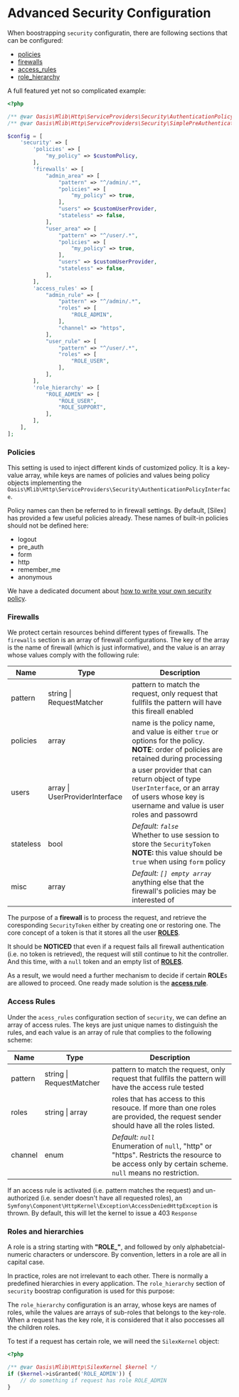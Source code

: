 # Advanced Security Configuration

When boostrapping `security` configuratin, there are following sections that can be configured:

- [policies](#policies)
- [firewalls](#firewalls)
- [access_rules](#access-rules)
- [role_hierarchy](#roles-and-hierarchies)

A full featured yet not so complicated example:

```php
<?php

/** @var Oasis\Mlib\Http\ServiceProviders\Security\AuthenticationPolicyInterface $customPolicy */
/** @var Oasis\Mlib\Http\ServiceProviders\Security\SimplePreAuthenticateUserProviderInterface $customUserProvider */

$config = [
    'security' => [
        'policies' => [
            "my_policy" => $customPolicy,
        ],
        'firewalls' => [
            "admin_area" => [
                "pattern" => "^/admin/.*",
                "policies" => [
                    "my_policy" => true,
                ],
                "users" => $customUserProvider,
                "stateless" => false,
            ],
            "user_area" => [
                "pattern" => "^/user/.*",
                "policies" => [
                    "my_policy" => true,
                ],
                "users" => $customUserProvider,
                "stateless" => false,
            ],
        ],
        'access_rules' => [
            "admin_rule" => [
                "pattern" => "^/admin/.*",
                "roles" => [
                    "ROLE_ADMIN",
                ],
                "channel" => "https",
            ],
            "user_rule" => [
                "pattern" => "^/user/.*",
                "roles" => [
                    "ROLE_USER",
                ],
            ],
        ],
        'role_hierarchy' => [
            "ROLE_ADMIN" => [
                "ROLE_USER",
                "ROLE_SUPPORT",
            ],
        ],
    ],
];

```

### Policies

This setting is used to inject different kinds of customized policy. It is a key-value array, while keys are names of policies and values being policy objects implementing the `Oasis\Mlib\Http\ServiceProviders\Security\AuthenticationPolicyInterface`.

Policy names can then be referred to in firewall settings. By default, [Silex] has provided a few useful policies already. These names of built-in policies should not be defined here:

- logout
- pre_auth
- form
- http
- remember_me
- anonymous

We have a dedicated document about [how to write your own security policy](CustomSecurityPolicy.md).

### Firewalls

We protect certain resources behind different types of firewalls. The `firewalls` section is an array of firewall configurations. The key of the array is the name of firewall (which is just informative), and the value is an array whose values comply with the following rule:

Name        | Type          | Description
---         | ---           | ---
pattern     | string &#124; RequestMatcher  | pattern to match the request, only request that fullfils the pattern will have this fireall enabled
policies    | array         | name is the policy name, and value is either `true` or options for the policy. <br />**NOTE**: order of policies are retained during processing
users       | array &#124; UserProviderInterface    | a user provider that can return object of type `UserInterface`, or an array of users whose key is username and value is user roles and passowrd
stateless   | bool          | *Default: `false`* <br />Whether to use session to store the `SecurityToken`<br />**NOTE:** this value should be `true` when using `form` policy
misc        | array         | *Default: `[] empty array`* <br /> anything else that the firewall's policies may be interested of

The purpose of a **firewall** is to process the request, and retrieve the coresponding `SecurityToken` either by creating one or restoring one. The core concept of a token is that it stores all the user **[ROLES](#roles-and-hierarchies)**.

It should be **NOTICED** that even if a request fails all firewall authentication (i.e. no token is retrieved), the request will still continue to hit the controller. And this time, with a `null` token and an empty list of **[ROLES](#roles-and-hierarchies)**.

As a result, we would need a further mechanism to decide if certain **ROLE**s are allowed to proceed. One ready made solution is the [**access rule**](#access-rules).

### Access Rules

Under the `acess_rules` configuration section of `security`, we can define an array of access rules. The keys are just unique names to distinguish the rules, and each value is an array of rule that complies to the following scheme:

Name        | Type          | Description
---         | ---           | ---
pattern     | string &#124; RequestMatcher  | pattern to match the request, only request that fullfils the pattern will have the access rule tested
roles       | string &#124; array   | roles that has access to this resouce. If more than one roles are provided, the request sender should have all the roles listed.
channel     | enum          |  *Default: `null`* <br />Enumeration of `null`, "http" or "https". Restricts the resource to be access only by certain scheme. `null` means no restriction.

If an access rule is activated (i.e. pattern matches the request) and un-authorized (i.e. sender doesn't have all requested roles), an `Symfony\Component\HttpKernel\Exception\AccessDeniedHttpException` is thrown. By default, this will let the kernel to issue a 403 `Response`

### Roles and hierarchies

A role is a string starting with **"ROLE_"**, and followed by only alphabetcial-numeric characters or underscore. By convention, letters in a role are all in capital case.

In practice, roles are not irrelevant to each other. There is normally a predefined hierarchies in every application. The `role_hierarchy` section of `security` boostrap configuration is used for this purpose:

The `role_hierarchy` configuration is an array, whose keys are names of roles, while the values are arrays of sub-roles that belongs to the key-role. When a request has the key role, it is considered that it also poccesses all the children roles.

To test if a request has certain role, we will need the `SilexKernel` object:

```php
<?php

/** @var Oasis\Mlib\Http\SilexKernel $kernel */
if ($kernel->isGranted('ROLE_ADMIN')) {
    // do something if request has role ROLE_ADMIN
}

```

